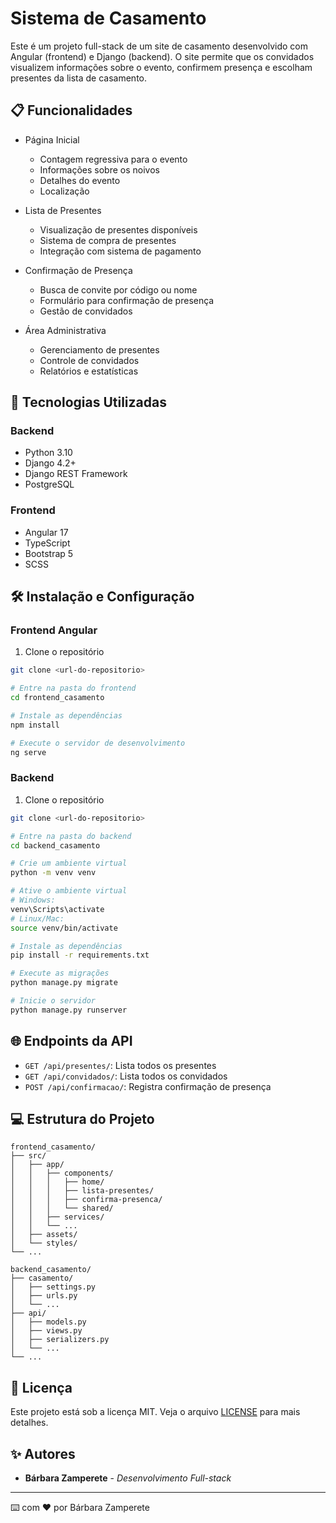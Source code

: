 # Sistema de Casamento

Este é um projeto full-stack de um site de casamento desenvolvido com Angular (frontend) e Django (backend). O site permite que os convidados visualizem informações sobre o evento, confirmem presença e escolham presentes da lista de casamento.

## 📋 Funcionalidades

- Página Inicial
  - Contagem regressiva para o evento
  - Informações sobre os noivos
  - Detalhes do evento
  - Localização

- Lista de Presentes
  - Visualização de presentes disponíveis
  - Sistema de compra de presentes
  - Integração com sistema de pagamento

- Confirmação de Presença
  - Busca de convite por código ou nome
  - Formulário para confirmação de presença
  - Gestão de convidados

- Área Administrativa
  - Gerenciamento de presentes
  - Controle de convidados
  - Relatórios e estatísticas

## 🚀  Tecnologias Utilizadas

### Backend

- Python 3.10
- Django 4.2+
- Django REST Framework
- PostgreSQL

### Frontend

- Angular 17
- TypeScript
- Bootstrap 5
- SCSS

## 🛠️ Instalação e Configuração

### Frontend Angular

1. Clone o repositório

```bash
git clone <url-do-repositorio>

# Entre na pasta do frontend
cd frontend_casamento

# Instale as dependências
npm install

# Execute o servidor de desenvolvimento
ng serve
```

### Backend

1. Clone o repositório

```bash
git clone <url-do-repositorio>

# Entre na pasta do backend
cd backend_casamento

# Crie um ambiente virtual
python -m venv venv

# Ative o ambiente virtual
# Windows:
venv\Scripts\activate
# Linux/Mac:
source venv/bin/activate

# Instale as dependências
pip install -r requirements.txt

# Execute as migrações
python manage.py migrate

# Inicie o servidor
python manage.py runserver
```

## 🌐 Endpoints da API

- `GET /api/presentes/`: Lista todos os presentes
- `GET /api/convidados/`: Lista todos os convidados
- `POST /api/confirmacao/`: Registra confirmação de presença

## 💻 Estrutura do Projeto

```text
frontend_casamento/
├── src/
│   ├── app/
│   │   ├── components/
│   │   │   ├── home/
│   │   │   ├── lista-presentes/
│   │   │   ├── confirma-presenca/
│   │   │   └── shared/
│   │   ├── services/
│   │   └── ...
│   ├── assets/
│   └── styles/
└── ...

backend_casamento/
├── casamento/
│   ├── settings.py
│   ├── urls.py
│   └── ...
├── api/
│   ├── models.py
│   ├── views.py
│   ├── serializers.py
│   └── ...
└── ...
```

## 📝 Licença

Este projeto está sob a licença MIT. Veja o arquivo [LICENSE](LICENSE) para mais detalhes.

## ✨ Autores

- **Bárbara Zamperete** - *Desenvolvimento Full-stack*

---
⌨️ com ❤️ por Bárbara Zamperete
